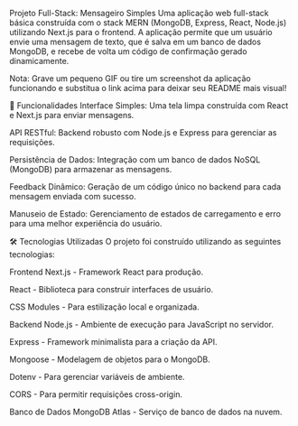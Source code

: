 Projeto Full-Stack: Mensageiro Simples
Uma aplicação web full-stack básica construída com o stack MERN (MongoDB, Express, React, Node.js) utilizando Next.js para o frontend. A aplicação permite que um usuário envie uma mensagem de texto, que é salva em um banco de dados MongoDB, e recebe de volta um código de confirmação gerado dinamicamente.

Nota: Grave um pequeno GIF ou tire um screenshot da aplicação funcionando e substitua o link acima para deixar seu README mais visual!

🚀 Funcionalidades
Interface Simples: Uma tela limpa construída com React e Next.js para enviar mensagens.

API RESTful: Backend robusto com Node.js e Express para gerenciar as requisições.

Persistência de Dados: Integração com um banco de dados NoSQL (MongoDB) para armazenar as mensagens.

Feedback Dinâmico: Geração de um código único no backend para cada mensagem enviada com sucesso.

Manuseio de Estado: Gerenciamento de estados de carregamento e erro para uma melhor experiência do usuário.

🛠️ Tecnologias Utilizadas
O projeto foi construído utilizando as seguintes tecnologias:

Frontend
Next.js - Framework React para produção.

React - Biblioteca para construir interfaces de usuário.

CSS Modules - Para estilização local e organizada.

Backend
Node.js - Ambiente de execução para JavaScript no servidor.

Express - Framework minimalista para a criação da API.

Mongoose - Modelagem de objetos para o MongoDB.

Dotenv - Para gerenciar variáveis de ambiente.

CORS - Para permitir requisições cross-origin.

Banco de Dados
MongoDB Atlas - Serviço de banco de dados na nuvem.

